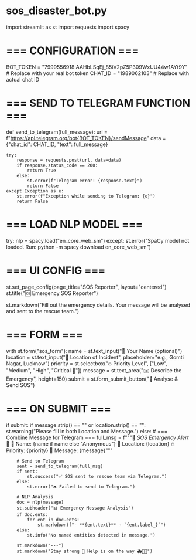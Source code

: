# sos_disaster_bot.py

import streamlit as st
import requests
import spacy

# === CONFIGURATION ===
BOT_TOKEN = "7999556918:AAHbLSqEj_85iV2pZ5P309WxUU44w1AYt9Y"  # Replace with your real bot token
CHAT_ID = "1989062103"      # Replace with actual chat ID

# === SEND TO TELEGRAM FUNCTION ===
def send_to_telegram(full_message):
    url = f"https://api.telegram.org/bot{BOT_TOKEN}/sendMessage"
    data = {"chat_id": CHAT_ID, "text": full_message}

    try:
        response = requests.post(url, data=data)
        if response.status_code == 200:
            return True
        else:
            st.error(f"Telegram error: {response.text}")
            return False
    except Exception as e:
        st.error(f"Exception while sending to Telegram: {e}")
        return False

# === LOAD NLP MODEL ===
try:
    nlp = spacy.load("en_core_web_sm")
except:
    st.error("SpaCy model not loaded. Run: python -m spacy download en_core_web_sm")

# === UI CONFIG ===
st.set_page_config(page_title="SOS Reporter", layout="centered")
st.title("🆘 Emergency SOS Reporter")

st.markdown("Fill out the emergency details. Your message will be analysed and sent to the rescue team.")

# === FORM ===
with st.form("sos_form"):
    name = st.text_input("👤 Your Name (optional)")
    location = st.text_input("📍 Location of Incident", placeholder="e.g., Gomti Nagar, Lucknow")
    priority = st.selectbox("🔥 Priority Level", ["Low", "Medium", "High", "Critical 🚨"])
    message = st.text_area("✉️ Describe the Emergency", height=150)
    submit = st.form_submit_button("🚀 Analyse & Send SOS")

# === ON SUBMIT ===
if submit:
    if message.strip() == "" or location.strip() == "":
        st.warning("Please fill in both Location and Message.")
    else:
        # === Combine Message for Telegram ===
        full_msg = f"""🚨 *SOS Emergency Alert* 🚨
👤 Name: {name if name else "Anonymous"}
📍 Location: {location}
🔥 Priority: {priority}
📝 Message: {message}"""

        # Send to Telegram
        sent = send_to_telegram(full_msg)
        if sent:
            st.success("✅ SOS sent to rescue team via Telegram.")
        else:
            st.error("❌ Failed to send to Telegram.")

        # NLP Analysis
        doc = nlp(message)
        st.subheader("📊 Emergency Message Analysis")
        if doc.ents:
            for ent in doc.ents:
                st.markdown(f"- **{ent.text}** → `{ent.label_}`")
        else:
            st.info("No named entities detected in message.")

        st.markdown("---")
        st.markdown("Stay strong 💪 Help is on the way 🚑🚒🚁")

